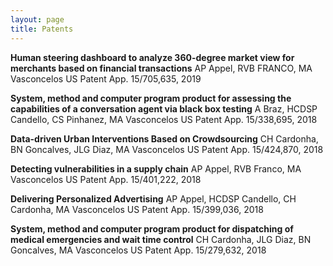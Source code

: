 ```yaml
---
layout: page
title: Patents
---
```


**Human steering dashboard to analyze 360-degree market view for merchants based on financial transactions**
AP Appel, RVB FRANCO, MA Vasconcelos
US Patent App. 15/705,635, 2019

**System, method and computer program product for assessing the capabilities of a conversation agent via black box testing**
A Braz, HCDSP Candello, CS Pinhanez, MA Vasconcelos
US Patent App. 15/338,695, 2018

**Data-driven Urban Interventions Based on Crowdsourcing**
CH Cardonha, BN Goncalves, JLG Diaz, MA Vasconcelos
US Patent App. 15/424,870, 2018

**Detecting vulnerabilities in a supply chain**
AP Appel, RVB Franco, MA Vasconcelos
US Patent App. 15/401,222, 2018

**Delivering Personalized Advertising**
AP Appel, HCDSP Candello, CH Cardonha, MA Vasconcelos
US Patent App. 15/399,036, 2018

**System, method and computer program product for dispatching of medical emergencies and wait time control**
CH Cardonha, JLG Diaz, BN Goncalves, MA Vasconcelos
US Patent App. 15/279,632, 2018
